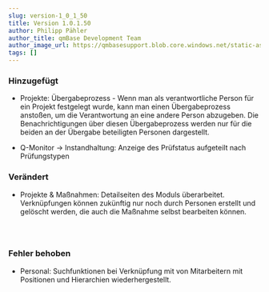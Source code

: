 ```yaml
---
slug: version-1_0_1_50
title: Version 1.0.1.50
author: Philipp Pähler
author_title: qmBase Development Team
author_image_url: https://qmbasesupport.blob.core.windows.net/static-assets/img/persons/paehler_round.png
tags: []
---
```

### Hinzugefügt

*   Projekte: Übergabeprozess - Wenn man als verantwortliche Person für ein Projekt festgelegt wurde, kann man einen Übergabeprozess anstoßen, um die Verantwortung an eine andere Person abzugeben. Die Benachrichtigungen über diesen Übergabeprozess werden nur für die beiden an der Übergabe beteiligten Personen dargestellt.

*   Q-Monitor -> Instandhaltung: Anzeige des Prüfstatus aufgeteilt nach Prüfungstypen

### Verändert

*   Projekte & Maßnahmen: Detailseiten des Moduls überarbeitet. Verknüpfungen können zukünftig nur noch durch Personen erstellt und gelöscht werden, die auch die Maßnahme selbst bearbeiten können.

###  

### Fehler behoben

*   Personal: Suchfunktionen bei Verknüpfung mit von Mitarbeitern mit Positionen und Hierarchien wiederhergestellt.